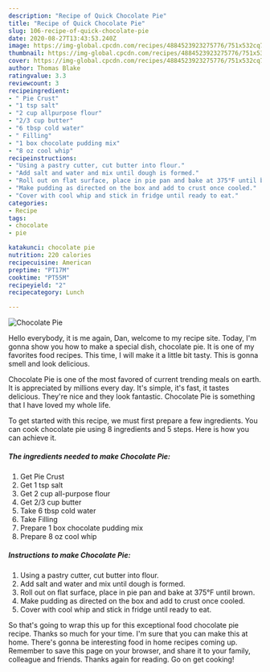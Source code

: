 ```yaml
---
description: "Recipe of Quick Chocolate Pie"
title: "Recipe of Quick Chocolate Pie"
slug: 106-recipe-of-quick-chocolate-pie
date: 2020-08-27T13:43:53.240Z
image: https://img-global.cpcdn.com/recipes/4884523923275776/751x532cq70/chocolate-pie-recipe-main-photo.jpg
thumbnail: https://img-global.cpcdn.com/recipes/4884523923275776/751x532cq70/chocolate-pie-recipe-main-photo.jpg
cover: https://img-global.cpcdn.com/recipes/4884523923275776/751x532cq70/chocolate-pie-recipe-main-photo.jpg
author: Thomas Blake
ratingvalue: 3.3
reviewcount: 3
recipeingredient:
- " Pie Crust"
- "1 tsp salt"
- "2 cup allpurpose flour"
- "2/3 cup butter"
- "6 tbsp cold water"
- " Filling"
- "1 box chocolate pudding mix"
- "8 oz cool whip"
recipeinstructions:
- "Using a pastry cutter, cut butter into flour."
- "Add salt and water and mix until dough is formed."
- "Roll out on flat surface, place in pie pan and bake at 375°F until brown."
- "Make pudding as directed on the box and add to crust once cooled."
- "Cover with cool whip and stick in fridge until ready to eat."
categories:
- Recipe
tags:
- chocolate
- pie

katakunci: chocolate pie 
nutrition: 220 calories
recipecuisine: American
preptime: "PT17M"
cooktime: "PT55M"
recipeyield: "2"
recipecategory: Lunch

---
```



![Chocolate Pie](https://img-global.cpcdn.com/recipes/4884523923275776/751x532cq70/chocolate-pie-recipe-main-photo.jpg)

Hello everybody, it is me again, Dan, welcome to my recipe site. Today, I'm gonna show you how to make a special dish, chocolate pie. It is one of my favorites food recipes. This time, I will make it a little bit tasty. This is gonna smell and look delicious.

Chocolate Pie is one of the most favored of current trending meals on earth. It is appreciated by millions every day. It's simple, it's fast, it tastes delicious. They're nice and they look fantastic. Chocolate Pie is something that I have loved my whole life.




To get started with this recipe, we must first prepare a few ingredients. You can cook chocolate pie using 8 ingredients and 5 steps. Here is how you can achieve it.

<!--inarticleads1-->

##### The ingredients needed to make Chocolate Pie:

1. Get  Pie Crust
1. Get 1 tsp salt
1. Get 2 cup all-purpose flour
1. Get 2/3 cup butter
1. Take 6 tbsp cold water
1. Take  Filling
1. Prepare 1 box chocolate pudding mix
1. Prepare 8 oz cool whip




<!--inarticleads2-->

##### Instructions to make Chocolate Pie:

1. Using a pastry cutter, cut butter into flour.
1. Add salt and water and mix until dough is formed.
1. Roll out on flat surface, place in pie pan and bake at 375°F until brown.
1. Make pudding as directed on the box and add to crust once cooled.
1. Cover with cool whip and stick in fridge until ready to eat.




So that's going to wrap this up for this exceptional food chocolate pie recipe. Thanks so much for your time. I'm sure that you can make this at home. There's gonna be interesting food in home recipes coming up. Remember to save this page on your browser, and share it to your family, colleague and friends. Thanks again for reading. Go on get cooking!
